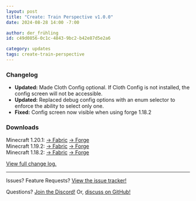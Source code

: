 ```yaml
---
layout: post
title: "Create: Train Perspective v1.0.0"
date: 2024-08-28 14:00 -7:00

author: der_frühling
id: c49d0856-0c1c-4843-9bc2-b42e87d5e2a6

category: updates
tags: create-train-perspective
---
```

### Changelog

- **Updated:** Made Cloth Config optional. If Cloth Config is not installed, the config screen will not be accessible.
- **Updated:** Replaced debug config options with an enum selector to enforce the ability to select only one.
- **Fixed:** Config screen now visible when using forge 1.18.2

### Downloads
Minecraft 1.20.1: [→ Fabric](https://modrinth.com/mod/create-train-perspective/version/1.0.0+fabric-1.20.1) [→ Forge](https://modrinth.com/mod/create-train-perspective/version/1.0.0+forge-1.20.1)<br>
Minecraft 1.19.2: [→ Fabric](https://modrinth.com/mod/create-train-perspective/version/1.0.0+fabric-1.19.2) [→ Forge](https://modrinth.com/mod/create-train-perspective/version/1.0.0+forge-1.19.2)<br>
Minecraft 1.18.2: [→ Fabric](https://modrinth.com/mod/create-train-perspective/version/1.0.0+fabric-1.18.2) [→ Forge](https://modrinth.com/mod/create-train-perspective/version/1.0.0+forge-1.18.2)

[View full change log.](https://github.com/der-fruhling/create-train-perspective/compare/v0.6.1...v1.0.0)

---

Issues?
Feature Requests?
[View the issue tracker!](https://github.com/der-fruhling-entertainment/create-train-perspective/issues)

Questions?
[Join the Discord!](https://discord.gg/AyM66DhPKr)
Or,
[discuss on GitHub!](https://github.com/der-fruhling-entertainment/create-train-perspective/discussions)
